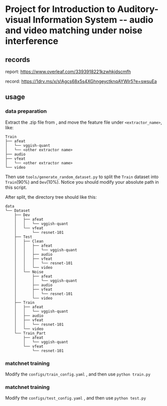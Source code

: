 # Project for Introduction to Auditory-visual Information System -- audio and video matching under noise interference

## records

report: https://www.overleaf.com/3393918221kzwhkjdscmfh

record: https://1drv.ms/x/s!Agcs68x5s4XGhngeyctknqAYWlr5?e=swsuEa

## usage

### data preparation

Extract the .zip file from , and move the feature file under `<extractor_name>`, like:

```
Train
├── afeat
│   └── vggish-quant
│   └── <other extractor name>
├── audio
├── vfeat
│   └── <other extractor name>
└── video
```

Then use `tools/generate_random_dataset.py` to split the `Train` dataset into `Train`(90%) and `Dev`(10%). Notice you should modify your absolute path in this script.

After split, the directory tree should like this:

```
data
└── Dataset
    ├── Dev
    │   ├── afeat
    │   │   └── vggish-quant
    │   └── vfeat
    │       └── resnet-101
    ├── Test
    │   ├── Clean
    │   │   ├── afeat
    │   │   │   └── vggish-quant
    │   │   ├── audio
    │   │   ├── vfeat
    │   │   │   └── resnet-101
    │   │   └── video
    │   └── Noise
    │       ├── afeat
    │       │   └── vggish-quant
    │       ├── audio
    │       ├── vfeat
    │       │   └── resnet-101
    │       └── video
    ├── Train
    │   ├── afeat
    │   │   └── vggish-quant
    │   ├── audio
    │   ├── vfeat
    │   │   └── resnet-101
    │   └── video
    └── Train_Part
        ├── afeat
        │   └── vggish-quant
        └── vfeat
            └── resnet-101
```

### matchnet training

Modify the `configs/train_config.yaml` , and then use `python train.py`

### matchnet training

Modify the `configs/test_config.yaml` , and then use `python test.py`